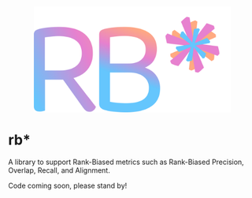 <p align="center">
  <img align="center" src="docs/static/rbstar.png" width="400px" />
</p>
<p align="left">

# rb*

A library to support Rank-Biased metrics such as Rank-Biased Precision, Overlap, Recall, and Alignment.

Code coming soon, please stand by!

